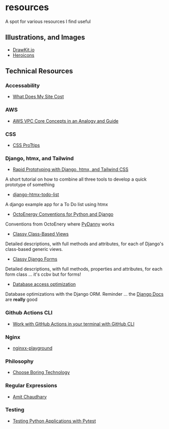 # resources
A spot for various resources I find useful


## Illustrations, and Images

* [DrawKit.io](https://www.drawkit.io)
* [Heroicons](https://heroicons.com)


## Technical Resources

### Accessability

* [What Does My Site Cost](https://whatdoesmysitecost.com)

### AWS

* [AWS VPC Core Concepts in an Analogy and Guide](https://start.jcolemorrison.com/aws-vpc-core-concepts-analogy-guide/)

### CSS

* [CSS ProTtips](http://github.com/AllThingsSmitty/css-protips)


### Django, htmx, and Tailwind

* [Rapid Prototyping with Django, htmx, and Tailwind CSS](https://testdriven.io/blog/django-htmx-tailwind/)

A short tutorial on how to combine all three tools to develop a quick prototype of something

* [django-htmx-todo-list](https://github.com/OmenApps/django-htmx-todo-list)

A django example app for a To Do list using htmx

* [OctoEnergy Conventions for Python and Django](https://github.com/octoenergy/conventions/blob/master/python.md)

Conventions from OctoEnery where [PyDanny](https://twitter.com/pydanny) works

* [Classy Class-Based Views](https://ccbv.co.uk)

Detailed descriptions, with full methods and attributes, for each of Django's class-based generic views.

* [Classy Django Forms](https://cdf.9vo.lt)

Detailed descriptions, with full methods, properties and attributes, for each form class ... it's ccbv but for forms!

* [Database access optimization](https://docs.djangoproject.com/en/3.2/topics/db/optimization/)

Database optimizations with the Django ORM. Reminder ... the [Django Docs](https://docs.djangoproject.com/en/) are **really** good


### Github Actions CLI

* [Work with GitHub Actions in your terminal with GitHub CLI](https://github.blog/2021-04-15-work-with-github-actions-in-your-terminal-with-github-cli/?utm_campaign=Django%2BNewsletter&utm_medium=web&utm_source=Django_Newsletter_72)


### Nginx

* [nginxx-playground](https://nginx-playground.wizardzines.com)


### Philosophy

* [Choose Boring Technology](http://boringtechnology.club)

### Regular Expressions

* [Amit Chaudhary](https://amitness.com/regex/)


### Testing

* [Testing Python Applications with Pytest](https://stribny.name/blog/pytest/)
